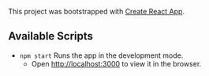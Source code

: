 This project was bootstrapped with [Create React App](https://github.com/facebook/create-react-app).

## Available Scripts

* `npm start` Runs the app in the development mode.<br>
  * Open [http://localhost:3000](http://localhost:3000) to view it in the browser.

